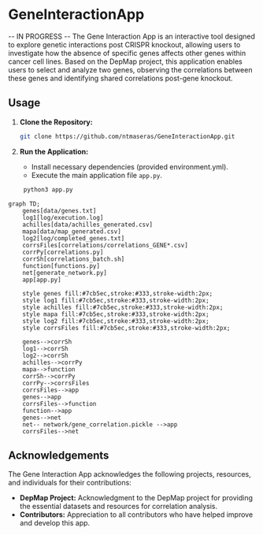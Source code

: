 # GeneInteractionApp
-- IN PROGRESS --
The Gene Interaction App is an interactive tool designed to explore genetic interactions post CRISPR knockout, allowing users to investigate how the absence of specific genes affects other genes within cancer cell lines. Based on the DepMap project, this application enables users to select and analyze two genes, observing the correlations between these genes and identifying shared correlations post-gene knockout.

## Usage
1. **Clone the Repository:**
    ```bash
    git clone https://github.com/ntmaseras/GeneInteractionApp.git
    ```

2. **Run the Application:**
    - Install necessary dependencies (provided environment.yml).
    - Execute the main application file `app.py`.
    ```bash
     python3 app.py
    ```
```mermaid
graph TD;
    genes[data/genes.txt]
    log1[log/execution.log]
    achilles[data/achilles_generated.csv]
    mapa[data/map_generated.csv]
    log2[log/completed_genes.txt]
    corrsFiles[correlations/correlations_GENE*.csv]
    corrPy[correlations.py]
    corrSh[correlations_batch.sh]
    function[functions.py]
    net[generate_network.py]
    app[app.py]

    style genes fill:#7cb5ec,stroke:#333,stroke-width:2px;
    style log1 fill:#7cb5ec,stroke:#333,stroke-width:2px;
    style achilles fill:#7cb5ec,stroke:#333,stroke-width:2px;
    style mapa fill:#7cb5ec,stroke:#333,stroke-width:2px;
    style log2 fill:#7cb5ec,stroke:#333,stroke-width:2px;
    style corrsFiles fill:#7cb5ec,stroke:#333,stroke-width:2px;

    genes-->corrSh
    log1-->corrSh
    log2-->corrSh
    achilles-->corrPy
    mapa-->function
    corrSh-->corrPy
    corrPy-->corrsFiles
    corrsFiles-->app
    genes-->app
    corrsFiles-->function
    function-->app
    genes-->net
    net-- network/gene_correlation.pickle -->app
    corrsFiles-->net

```
## Acknowledgements

The Gene Interaction App acknowledges the following projects, resources, and individuals for their contributions:

- **DepMap Project:** Acknowledgment to the DepMap project for providing the essential datasets and resources for correlation analysis.
- **Contributors:** Appreciation to all contributors who have helped improve and develop this app.

